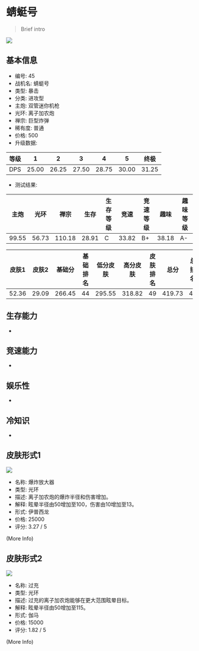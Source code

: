 # 蜻蜓号

> Brief intro

<img src="/ships/ship_45.png" style={{zoom:1}}/>

## 基本信息

- 编号: 45
- 战机名: 蜻蜓号
- 类型: 暴击
- 分类: 进攻型
- 主炮: 双管迷你机枪
- 光环: 离子加农炮
- 禅宗: 巨型炸弹
- 稀有度: 普通
- 价格: 500
- 升级数据: 

| 等级 | 1 | 2 | 3 | 4 | 5 | 终极 |
|--|--|--|--|--|--|--|
| DPS | 25.00 | 26.25 | 27.50 | 28.75 | 30.00 | 31.25 |

- 测试结果: 

| 主炮 | 光环 | 禅宗 | 生存 | 生存等级 | 竞速 | 竞速等级 | 趣味 | 趣味等级 |
|--|--|--|--|--|--|--|--|--|
| 99.55 | 56.73 | 110.18 | 28.91 | C | 33.82 | B+ | 38.18 | A- |

| 皮肤1 | 皮肤2 | 基础分 | 基础排名 | 低分皮肤 | 高分皮肤 | 皮肤排名 | 总分 | 总排名 |
|--|--|--|--|--|--|--|--|--|
| 52.36 | 29.09 | 266.45 | 44 | 295.55 | 318.82 | 49 | 419.73 | 48 |

## 生存能力

-

## 竞速能力

-

## 娱乐性

-

## 冷知识

-

## 皮肤形式1

<img src="/ships/ship_45_apex_1.png" style={{zoom:1}}/>

- 名称: 爆炸放大器
- 类型: 光环
- 描述: 离子加农炮的爆炸半径和伤害增加。
- 解释: 眩晕半径由50增加至100，伤害由10增加至13。
- 形式: 伊普西龙
- 价格: 25000
- 评分: 3.27 / 5

(More Info)

## 皮肤形式2

<img src="/ships/ship_45_apex_2.png" style={{zoom:1}}/>

- 名称: 过充
- 类型: 光环
- 描述: 过充的离子加农炮能够在更大范围眩晕目标。
- 解释: 眩晕半径由50增加至115。
- 形式: 伽马
- 价格: 15000
- 评分: 1.82 / 5

(More Info)
